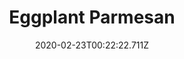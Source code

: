 ---
templateKey: blog-post
featuredpost: false
date: 2020-02-23T00:22:22.711Z
title: Eggplant Parmesan
description: Tangy,  cheesy,  and wonderful. 
type: cooking
sellPrice: 200
energy: 175
health: 78
featuredimage: /img/Eggplant_Parmesan.png
tags:
  - Eggplant
  - Tomato
  - edible
---